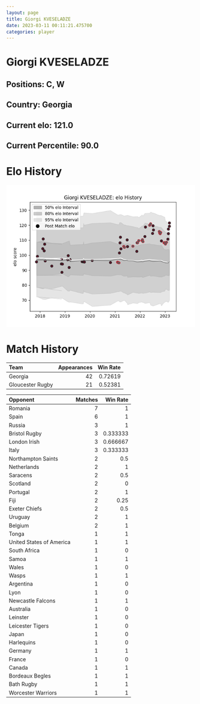 ```yaml
---  
layout: page  
title: Giorgi KVESELADZE  
date: 2023-03-11 00:11:21.475700  
categories: player  
---
```

# Giorgi KVESELADZE

## Positions: C, W

## Country: Georgia

## Current elo: 121.0

## Current Percentile: 90.0

# Elo History


![elo history](history_GiorgiKVESELADZE.png)
# Match History


| Team             |   Appearances |   Win Rate |
|:-----------------|--------------:|-----------:|
| Georgia          |            42 |    0.72619 |
| Gloucester Rugby |            21 |    0.52381 |

| Opponent                 |   Matches |   Win Rate |
|:-------------------------|----------:|-----------:|
| Romania                  |         7 |   1        |
| Spain                    |         6 |   1        |
| Russia                   |         3 |   1        |
| Bristol Rugby            |         3 |   0.333333 |
| London Irish             |         3 |   0.666667 |
| Italy                    |         3 |   0.333333 |
| Northampton Saints       |         2 |   0.5      |
| Netherlands              |         2 |   1        |
| Saracens                 |         2 |   0.5      |
| Scotland                 |         2 |   0        |
| Portugal                 |         2 |   1        |
| Fiji                     |         2 |   0.25     |
| Exeter Chiefs            |         2 |   0.5      |
| Uruguay                  |         2 |   1        |
| Belgium                  |         2 |   1        |
| Tonga                    |         1 |   1        |
| United States of America |         1 |   1        |
| South Africa             |         1 |   0        |
| Samoa                    |         1 |   1        |
| Wales                    |         1 |   0        |
| Wasps                    |         1 |   1        |
| Argentina                |         1 |   0        |
| Lyon                     |         1 |   0        |
| Newcastle Falcons        |         1 |   1        |
| Australia                |         1 |   0        |
| Leinster                 |         1 |   0        |
| Leicester Tigers         |         1 |   0        |
| Japan                    |         1 |   0        |
| Harlequins               |         1 |   0        |
| Germany                  |         1 |   1        |
| France                   |         1 |   0        |
| Canada                   |         1 |   1        |
| Bordeaux Begles          |         1 |   1        |
| Bath Rugby               |         1 |   1        |
| Worcester Warriors       |         1 |   1        |